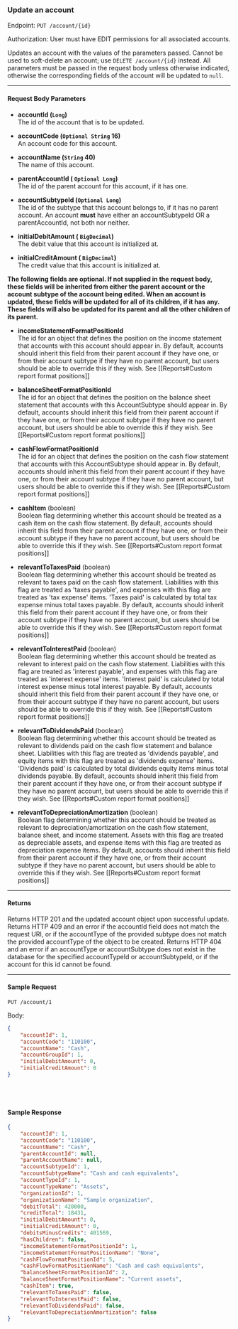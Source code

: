 ### Update an account
Endpoint: `PUT /account/{id}`

Authorization: User must have EDIT permissions for all associated accounts.

Updates an account with the values of the parameters passed. Cannot be used to soft-delete an account; use `DELETE /account/{id}` instead. All parameters must be passed in the request body unless otherwise indicated, otherwise the corresponding fields of the account will be updated to `null`.


___

#### Request Body Parameters
- **accountId (`Long`)**<br/>
The id of the account that is to be updated.

- **accountCode (`Optional String` 16)**<br/>
An account code for this account.

- **accountName (`String` 40)**<br/>
The name of this account.

- **parentAccountId ( `Optional Long`)**<br/>
The id of the parent account for this account, if it has one.

- **accountSubtypeId (`Optional Long`)**<br/>
The id of the subtype that this account belongs to, if it has no parent account. An account **must** have either an accountSubtypeId OR a parentAccountId, not both nor neither.

- **initialDebitAmount ( `BigDecimal`)**<br/>
The debit value that this account is initialized at. 

- **initialCreditAmount ( `BigDecimal`)**<br/>
The credit value that this account is initialized at. 

**The following fields are optional. If not supplied in the request body, these fields will be inherited from either the parent account or the account subtype of the account being edited. When an account is updated, these fields will be updated for all of its children, if it has any. These fields will also be updated for its parent and all the other children of its parent.**

- **incomeStatementFormatPositionId** <br/>
The id for an object that defines the position on the income statement that accounts with this account should appear in. By default, accounts should inherit this field from their parent account if they have one, or from their account subtype if they have no parent account, but users should be able to override this if they wish. See [[Reports#Custom report format positions]]

- **balanceSheetFormatPositionId** <br/>
The id for an object that defines the position on the balance sheet statement that accounts with this AccountSubtype should appear in.  By default, accounts should inherit this field from their parent account if they have one, or from their account subtype if they have no parent account, but users should be able to override this if they wish. See [[Reports#Custom report format positions]]

- **cashFlowFormatPositionId** <br/>
The id for an object that defines the position on the cash flow statement that accounts with this AccountSubtype should appear in. By default, accounts should inherit this field from their parent account if they have one, or from their account subtype if they have no parent account, but users should be able to override this if they wish. See [[Reports#Custom report format positions]]

- **cashItem** (boolean) <br/>
Boolean flag determining whether this account should be treated as a cash item on the cash flow statement. By default, accounts should inherit this field from their parent account if they have one, or from their account subtype if they have no parent account, but users should be able to override this if they wish. See [[Reports#Custom report format positions]]

- **relevantToTaxesPaid** (boolean) <br/>
Boolean flag determining whether this account should be treated as relevant to taxes paid on the cash flow statement. Liabilities with this flag are treated as 'taxes payable', and expenses with this flag are treated as 'tax expense' items. 'Taxes paid' is calculated by total tax expense minus total taxes payable.  By default, accounts should inherit this field from their parent account if they have one, or from their account subtype if they have no parent account, but users should be able to override this if they wish. See [[Reports#Custom report format positions]]

- **relevantToInterestPaid** (boolean) <br/>
Boolean flag determining whether this account should be treated as relevant to interest paid on the cash flow statement. Liabilities with this flag are treated as 'interest payable', and expenses with this flag are treated as 'interest expense' items. 'Interest paid' is calculated by total interest expense minus total interest payable.  By default, accounts should inherit this field from their parent account if they have one, or from their account subtype if they have no parent account, but users should be able to override this if they wish. See [[Reports#Custom report format positions]]

- **relevantToDividendsPaid** (boolean) <br/>
Boolean flag determining whether this account should be treated as relevant to dividends paid on the cash flow statement and balance sheet. Liabilities with this flag are treated as 'dividends payable', and equity items with this flag are treated as 'dividends expense' items. 'Dividends paid' is calculated by total dividends equity items minus total dividends payable.  By default, accounts should inherit this field from their parent account if they have one, or from their account subtype if they have no parent account, but users should be able to override this if they wish. See [[Reports#Custom report format positions]]

- **relevantToDepreciationAmortization** (boolean) <br/>
Boolean flag determining whether this account should be treated as relevant to depreciation/amortization on the cash flow statement, balance sheet, and income statement. Assets with this flag are treated as depreciable assets, and expense items with this flag are treated as depreciation expense items.  By default, accounts should inherit this field from their parent account if they have one, or from their account subtype if they have no parent account, but users should be able to override this if they wish. See [[Reports#Custom report format positions]]

___
#### Returns
Returns HTTP 201 and the updated account object upon successful update. Returns HTTP 409 and an error if the accountId field does not match the request URI, or if the accountType of the provided subtype does not match the provided accountType of the object to be created. Returns HTTP 404 and an error if an accountType or accountSubtype does not exist in the database for the specified accountTypeId or accountSubtypeId, or if the account for this id cannot be found.
___


#### Sample Request
`PUT /account/1`

Body:
```json
{
    "accountId": 1,
	"accountCode": "110100",
    "accountName": "Cash",
    "accountGroupId": 1,
	"initialDebitAmount": 0,
	"initialCreditAmount": 0
}
```
<br/>
<br/>

#### Sample Response
```json
{
    "accountId": 1,
    "accountCode": "110100",
    "accountName": "Cash",
    "parentAccountId": null,
    "parentAccountName": null,
    "accountSubtypeId": 1,
    "accountSubtypeName": "Cash and cash equivalents",
    "accountTypeId": 1,
    "accountTypeName": "Assets",
    "organizationId": 1,
    "organizationName": "Sample organization",
    "debitTotal": 420000,
    "creditTotal": 18431,
    "initialDebitAmount": 0,
    "initialCreditAmount": 0,
    "debitsMinusCredits": 401569,
    "hasChildren": false,
    "incomeStatementFormatPositionId": 1,
    "incomeStatementFormatPositionName": "None",
    "cashFlowFormatPositionId": 5,
    "cashFlowFormatPositionName": "Cash and cash equivalents",
    "balanceSheetFormatPositionId": 2,
    "balanceSheetFormatPositionName": "Current assets",
    "cashItem": true,
    "relevantToTaxesPaid": false,
    "relevantToInterestPaid": false,
    "relevantToDividendsPaid": false,
    "relevantToDepreciationAmortization": false
}
```

